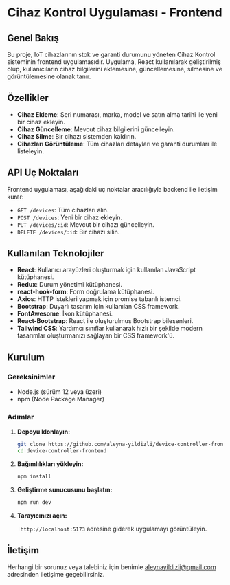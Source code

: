 # Cihaz Kontrol Uygulaması - Frontend

## Genel Bakış

Bu proje, IoT cihazlarının stok ve garanti durumunu yöneten Cihaz Kontrol sisteminin frontend uygulamasıdır. Uygulama, React kullanılarak geliştirilmiş olup, kullanıcıların cihaz bilgilerini eklemesine, güncellemesine, silmesine ve görüntülemesine olanak tanır.

## Özellikler

- **Cihaz Ekleme**: Seri numarası, marka, model ve satın alma tarihi ile yeni bir cihaz ekleyin.
- **Cihaz Güncelleme**: Mevcut cihaz bilgilerini güncelleyin.
- **Cihaz Silme**: Bir cihazı sistemden kaldırın.
- **Cihazları Görüntüleme**: Tüm cihazları detayları ve garanti durumları ile listeleyin.

## API Uç Noktaları

Frontend uygulaması, aşağıdaki uç noktalar aracılığıyla backend ile iletişim kurar:

- `GET /devices`: Tüm cihazları alın.
- `POST /devices`: Yeni bir cihaz ekleyin.
- `PUT /devices/:id`: Mevcut bir cihazı güncelleyin.
- `DELETE /devices/:id`: Bir cihazı silin.

## Kullanılan Teknolojiler

- **React**: Kullanıcı arayüzleri oluşturmak için kullanılan JavaScript kütüphanesi.
- **Redux**: Durum yönetimi kütüphanesi.
- **react-hook-form**: Form doğrulama kütüphanesi.
- **Axios**: HTTP istekleri yapmak için promise tabanlı istemci.
- **Bootstrap**: Duyarlı tasarım için kullanılan CSS framework.
- **FontAwesome**: İkon kütüphanesi.
- **React-Bootstrap**: React ile oluşturulmuş Bootstrap bileşenleri.
- **Tailwind CSS**: Yardımcı sınıflar kullanarak hızlı bir şekilde modern tasarımlar oluşturmanızı sağlayan bir CSS framework'ü.

## Kurulum

### Gereksinimler

- Node.js (sürüm 12 veya üzeri)
- npm (Node Package Manager)

### Adımlar

1. **Depoyu klonlayın:**

   ```bash
   git clone https://github.com/aleyna-yildizli/device-controller-frontend.git
   cd device-controller-frontend
   ```

2. **Bağımlılıkları yükleyin:**

   ```bash
   npm install
   ```

3. **Geliştirme sunucusunu başlatın:**

   ```bash
   npm run dev
   ```

4. **Tarayıcınızı açın:**

   ` http://localhost:5173` adresine giderek uygulamayı görüntüleyin.

## İletişim

Herhangi bir sorunuz veya talebiniz için benimle [aleynayildizli@gmail.com](mailto:aleynayildizli@gmail.com) adresinden iletişime geçebilirsiniz.
